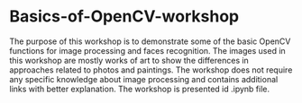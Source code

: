 # Basics-of-OpenCV-workshop
The purpose of this workshop is to demonstrate some of the basic OpenCV functions for image processing and faces recognition. The images used in this workshop are mostly works of art to show the differences in approaches related to photos and paintings.
The workshop does not require any specific knowledge about image processing and contains additional links with better explanation. The workshop is presented id .ipynb file.
